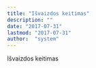 ```yaml
---
title: "Išvaizdos keitimas"
description: ""
date: "2017-07-31"
lastmod: "2017-07-31"
author:  "system"
---
```


Išvaizdos keitimas

